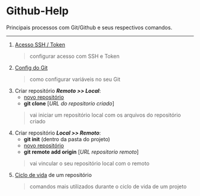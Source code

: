 # Github-Help
Principais processos com Git/Github e seus respectivos comandos.

---
1. [Acesso SSH / Token](/help/acesso.md)
    > configurar acesso com SSH e Token
2. [Config do Git](/help/config.md)
    > como configurar variáveis no seu Git
3. Criar repositório ***Remoto >> Local***:
    - [novo repositório](https://github.com/new)
    - **git clone** [*URL do repositorio criado*]
    > vai iniciar um repositório local com os arquivos do repositório criado
4. Criar repositório ***Local >> Remoto***:
    - **git init** (dentro da pasta do projeto)
    - [novo repositório](https://github.com/new)
    - **git remote add origin** [*URL repositorio remoto*]
    > vai vincular o seu repositório local com o remoto
5. [Ciclo de vida](/help/ciclo.md) de um repositório
    > comandos mais utilizados durante o ciclo de vida de um projeto